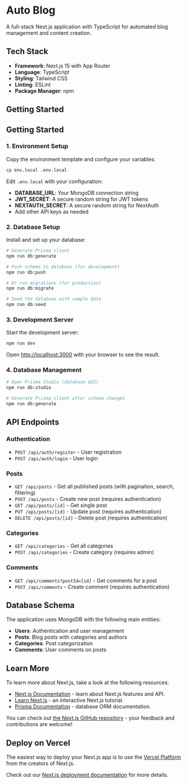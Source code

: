 # Auto Blog

A full-stack Next.js application with TypeScript for automated blog management and content creation.

## Tech Stack

- **Framework**: Next.js 15 with App Router
- **Language**: TypeScript
- **Styling**: Tailwind CSS
- **Linting**: ESLint
- **Package Manager**: npm

## Getting Started

## Getting Started

### 1. Environment Setup

Copy the environment template and configure your variables:

```bash
cp env.local .env.local
```

Edit `.env.local` with your configuration:
- **DATABASE_URL**: Your MongoDB connection string
- **JWT_SECRET**: A secure random string for JWT tokens
- **NEXTAUTH_SECRET**: A secure random string for NextAuth
- Add other API keys as needed

### 2. Database Setup

Install and set up your database:

```bash
# Generate Prisma client
npm run db:generate

# Push schema to database (for development)
npm run db:push

# Or run migrations (for production)
npm run db:migrate

# Seed the database with sample data
npm run db:seed
```

### 3. Development Server

Start the development server:

```bash
npm run dev
```

Open [http://localhost:3000](http://localhost:3000) with your browser to see the result.

### 4. Database Management

```bash
# Open Prisma Studio (database GUI)
npm run db:studio

# Generate Prisma client after schema changes
npm run db:generate
```

## API Endpoints

### Authentication
- `POST /api/auth/register` - User registration
- `POST /api/auth/login` - User login

### Posts
- `GET /api/posts` - Get all published posts (with pagination, search, filtering)
- `POST /api/posts` - Create new post (requires authentication)
- `GET /api/posts/[id]` - Get single post
- `PUT /api/posts/[id]` - Update post (requires authentication)
- `DELETE /api/posts/[id]` - Delete post (requires authentication)

### Categories
- `GET /api/categories` - Get all categories
- `POST /api/categories` - Create category (requires admin)

### Comments
- `GET /api/comments?postId=[id]` - Get comments for a post
- `POST /api/comments` - Create comment (requires authentication)

## Database Schema

The application uses MongoDB with the following main entities:
- **Users**: Authentication and user management
- **Posts**: Blog posts with categories and authors
- **Categories**: Post categorization
- **Comments**: User comments on posts

## Learn More

To learn more about Next.js, take a look at the following resources:

- [Next.js Documentation](https://nextjs.org/docs) - learn about Next.js features and API.
- [Learn Next.js](https://nextjs.org/learn) - an interactive Next.js tutorial.
- [Prisma Documentation](https://www.prisma.io/docs) - database ORM documentation.

You can check out [the Next.js GitHub repository](https://github.com/vercel/next.js) - your feedback and contributions are welcome!

## Deploy on Vercel

The easiest way to deploy your Next.js app is to use the [Vercel Platform](https://vercel.com/new?utm_medium=default-template&filter=next.js&utm_source=create-next-app&utm_campaign=create-next-app-readme) from the creators of Next.js.

Check out our [Next.js deployment documentation](https://nextjs.org/docs/app/building-your-application/deploying) for more details.
